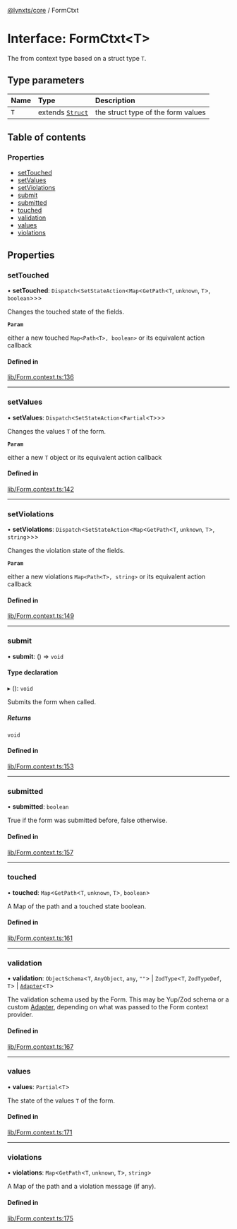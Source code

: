 [@lynxts/core](../README.md) / FormCtxt

# Interface: FormCtxt<T\>

The from context type based on a struct type `T`.

## Type parameters

| Name | Type | Description |
| :------ | :------ | :------ |
| `T` | extends [`Struct`](../README.md#struct) | the struct type of the form values |

## Table of contents

### Properties

- [setTouched](FormCtxt.md#settouched)
- [setValues](FormCtxt.md#setvalues)
- [setViolations](FormCtxt.md#setviolations)
- [submit](FormCtxt.md#submit)
- [submitted](FormCtxt.md#submitted)
- [touched](FormCtxt.md#touched)
- [validation](FormCtxt.md#validation)
- [values](FormCtxt.md#values)
- [violations](FormCtxt.md#violations)

## Properties

### setTouched

• **setTouched**: `Dispatch`<`SetStateAction`<`Map`<`GetPath`<`T`, `unknown`, `T`\>, `boolean`\>\>\>

Changes the touched state of the fields.

**`Param`**

either a new touched `Map<Path<T>, boolean>` or its equivalent
       action callback

#### Defined in

[lib/Form.context.ts:136](https://github.com/JoseLion/lynxts/blob/main/packages/core/src/lib/Form.context.ts#L136)

___

### setValues

• **setValues**: `Dispatch`<`SetStateAction`<`Partial`<`T`\>\>\>

Changes the values `T` of the form.

**`Param`**

either a new `T` object or its equivalent action callback

#### Defined in

[lib/Form.context.ts:142](https://github.com/JoseLion/lynxts/blob/main/packages/core/src/lib/Form.context.ts#L142)

___

### setViolations

• **setViolations**: `Dispatch`<`SetStateAction`<`Map`<`GetPath`<`T`, `unknown`, `T`\>, `string`\>\>\>

Changes the violation state of the fields.

**`Param`**

either a new violations `Map<Path<T>, string>` or its equivalent
       action callback

#### Defined in

[lib/Form.context.ts:149](https://github.com/JoseLion/lynxts/blob/main/packages/core/src/lib/Form.context.ts#L149)

___

### submit

• **submit**: () => `void`

#### Type declaration

▸ (): `void`

Submits the form when called.

##### Returns

`void`

#### Defined in

[lib/Form.context.ts:153](https://github.com/JoseLion/lynxts/blob/main/packages/core/src/lib/Form.context.ts#L153)

___

### submitted

• **submitted**: `boolean`

True if the form was submitted before, false otherwise.

#### Defined in

[lib/Form.context.ts:157](https://github.com/JoseLion/lynxts/blob/main/packages/core/src/lib/Form.context.ts#L157)

___

### touched

• **touched**: `Map`<`GetPath`<`T`, `unknown`, `T`\>, `boolean`\>

A Map of the path and a touched state boolean.

#### Defined in

[lib/Form.context.ts:161](https://github.com/JoseLion/lynxts/blob/main/packages/core/src/lib/Form.context.ts#L161)

___

### validation

• **validation**: `ObjectSchema`<`T`, `AnyObject`, `any`, ``""``\> \| `ZodType`<`T`, `ZodTypeDef`, `T`\> \| [`Adapter`](Adapter.md)<`T`\>

The validation schema used by the Form. This may be Yup/Zod schema or a
custom [Adapter<T>](Adapter.md), depending on what was passed to the
Form context provider.

#### Defined in

[lib/Form.context.ts:167](https://github.com/JoseLion/lynxts/blob/main/packages/core/src/lib/Form.context.ts#L167)

___

### values

• **values**: `Partial`<`T`\>

The state of the values `T` of the form.

#### Defined in

[lib/Form.context.ts:171](https://github.com/JoseLion/lynxts/blob/main/packages/core/src/lib/Form.context.ts#L171)

___

### violations

• **violations**: `Map`<`GetPath`<`T`, `unknown`, `T`\>, `string`\>

A Map of the path and a violation message (if any).

#### Defined in

[lib/Form.context.ts:175](https://github.com/JoseLion/lynxts/blob/main/packages/core/src/lib/Form.context.ts#L175)
